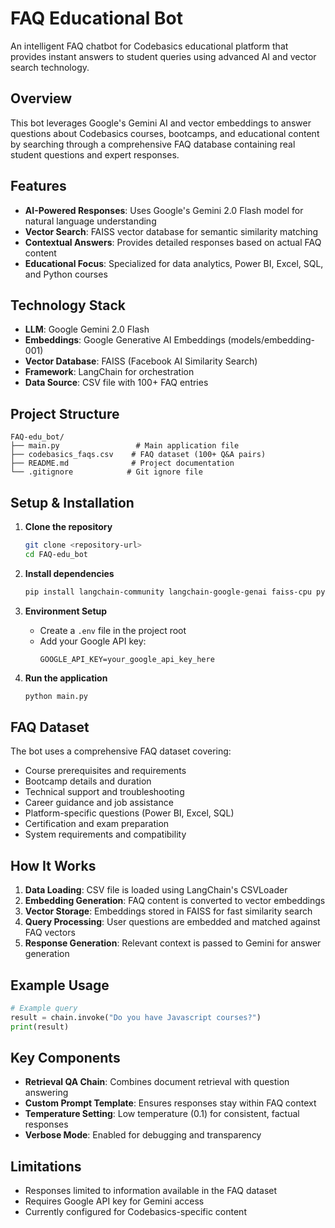 # FAQ Educational Bot

An intelligent FAQ chatbot for Codebasics educational platform that provides instant answers to student queries using advanced AI and vector search technology.

## Overview

This bot leverages Google's Gemini AI and vector embeddings to answer questions about Codebasics courses, bootcamps, and educational content by searching through a comprehensive FAQ database containing real student questions and expert responses.

## Features

- **AI-Powered Responses**: Uses Google's Gemini 2.0 Flash model for natural language understanding
- **Vector Search**: FAISS vector database for semantic similarity matching
- **Contextual Answers**: Provides detailed responses based on actual FAQ content
- **Educational Focus**: Specialized for data analytics, Power BI, Excel, SQL, and Python courses

## Technology Stack

- **LLM**: Google Gemini 2.0 Flash
- **Embeddings**: Google Generative AI Embeddings (models/embedding-001)
- **Vector Database**: FAISS (Facebook AI Similarity Search)
- **Framework**: LangChain for orchestration
- **Data Source**: CSV file with 100+ FAQ entries

## Project Structure

```
FAQ-edu_bot/
├── main.py                 # Main application file
├── codebasics_faqs.csv    # FAQ dataset (100+ Q&A pairs)
├── README.md              # Project documentation
└── .gitignore            # Git ignore file
```

## Setup & Installation

1. **Clone the repository**
   ```bash
   git clone <repository-url>
   cd FAQ-edu_bot
   ```

2. **Install dependencies**
   ```bash
   pip install langchain-community langchain-google-genai faiss-cpu python-dotenv click regex
   ```

3. **Environment Setup**
   - Create a `.env` file in the project root
   - Add your Google API key:
     ```
     GOOGLE_API_KEY=your_google_api_key_here
     ```

4. **Run the application**
   ```bash
   python main.py
   ```

## FAQ Dataset

The bot uses a comprehensive FAQ dataset covering:
- Course prerequisites and requirements
- Bootcamp details and duration
- Technical support and troubleshooting
- Career guidance and job assistance
- Platform-specific questions (Power BI, Excel, SQL)
- Certification and exam preparation
- System requirements and compatibility

## How It Works

1. **Data Loading**: CSV file is loaded using LangChain's CSVLoader
2. **Embedding Generation**: FAQ content is converted to vector embeddings
3. **Vector Storage**: Embeddings stored in FAISS for fast similarity search
4. **Query Processing**: User questions are embedded and matched against FAQ vectors
5. **Response Generation**: Relevant context is passed to Gemini for answer generation

## Example Usage

```python
# Example query
result = chain.invoke("Do you have Javascript courses?")
print(result)
```

## Key Components

- **Retrieval QA Chain**: Combines document retrieval with question answering
- **Custom Prompt Template**: Ensures responses stay within FAQ context
- **Temperature Setting**: Low temperature (0.1) for consistent, factual responses
- **Verbose Mode**: Enabled for debugging and transparency

## Limitations

- Responses limited to information available in the FAQ dataset
- Requires Google API key for Gemini access
- Currently configured for Codebasics-specific content

